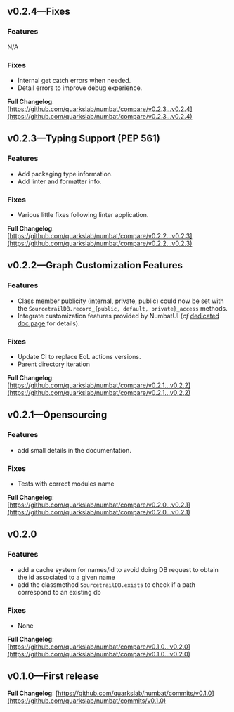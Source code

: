 ## v0.2.4—Fixes
### Features
N/A

### Fixes
- Internal get catch errors when needed.
- Detail errors to improve debug experience.

**Full Changelog**: [https://github.com/quarkslab/numbat/compare/v0.2.3...v0.2.4](https://github.com/quarkslab/numbat/compare/v0.2.3...v0.2.4)

## v0.2.3—Typing Support (PEP 561)
### Features
- Add packaging type information.
- Add linter and formatter info.

### Fixes
- Various little fixes following linter application.

**Full Changelog**: [https://github.com/quarkslab/numbat/compare/v0.2.2...v0.2.3](https://github.com/quarkslab/numbat/compare/v0.2.2...v0.2.3)


## v0.2.2—Graph Customization Features
### Features
- Class member publicity (internal, private, public) could now be set with the `SourcetrailDB.record_{public, default, private}_access` methods.
- Integrate customization features provided by NumbatUI (*cf* [dedicated doc page](https://quarkslab.github.io/numbat/customization/) for details).

### Fixes
- Update CI to replace EoL actions versions.
- Parent directory iteration

**Full Changelog**: [https://github.com/quarkslab/numbat/compare/v0.2.1...v0.2.2](https://github.com/quarkslab/numbat/compare/v0.2.1...v0.2.2)

## v0.2.1—Opensourcing
### Features
- add small details in the documentation.

### Fixes
- Tests with correct modules name

**Full Changelog**: [https://github.com/quarkslab/numbat/compare/v0.2.0...v0.2.1](https://github.com/quarkslab/numbat/compare/v0.2.0...v0.2.1)

## v0.2.0
### Features
- add a cache system for names/id to avoid doing DB request to obtain the id associated to a given name
- add the classmethod `SourcetrailDB.exists` to check if a path correspond to an existing db

### Fixes
- None

**Full Changelog**: [https://github.com/quarkslab/numbat/compare/v0.1.0...v0.2.0](https://github.com/quarkslab/numbat/compare/v0.1.0...v0.2.0)

## v0.1.0—First release
**Full Changelog**: [https://github.com/quarkslab/numbat/commits/v0.1.0](https://github.com/quarkslab/numbat/commits/v0.1.0)
